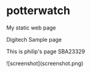 # potterwatch
My static web page
<!DOCTYPE html>
<html>
    <head>
        <p>Digitech Sample page</p>
    </head>
    <body>
        <p>This is philip's page SBA23329</p>
    </body>
</html>
![screenshot](screenshot.png)

